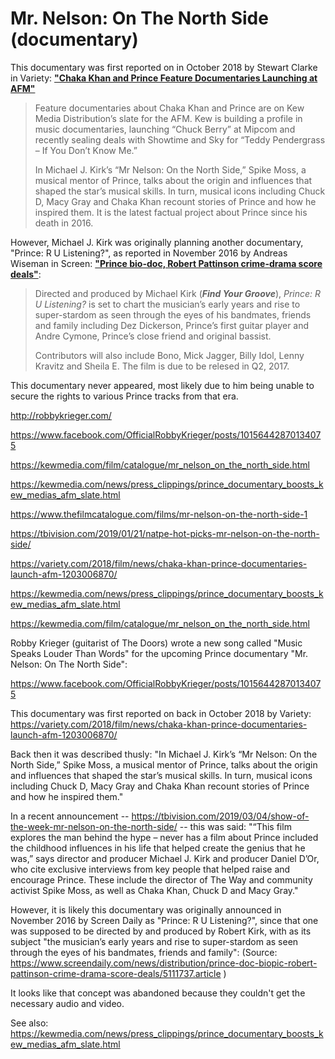
# Mr. Nelson: On The North Side (documentary)

This documentary was first reported on in October 2018 by Stewart Clarke in Variety: [**"Chaka Khan and Prince Feature Documentaries Launching at AFM"**](https://variety.com/2018/film/news/chaka-khan-prince-documentaries-launch-afm-1203006870/)

 > Feature documentaries about Chaka Khan and Prince are on Kew Media Distribution’s slate for the AFM. Kew is building a profile in music documentaries, launching “Chuck Berry” at Mipcom and recently sealing deals with Showtime and Sky for “Teddy Pendergrass – If You Don’t Know Me.”
 >
 > In Michael J. Kirk’s “Mr Nelson: On the North Side,” Spike Moss, a musical mentor of Prince, talks about the origin and influences that shaped the star’s musical skills. In turn, musical icons including Chuck D, Macy Gray and Chaka Khan recount stories of Prince and how he inspired them. It is the latest factual project about Prince since his death in 2016.

However, Michael J. Kirk was originally planning another documentary, "Prince: R U Listening?", as reported in November 2016 by Andreas Wiseman in Screen: [**"Prince bio-doc, Robert Pattinson crime-drama score deals"**](https://www.screendaily.com/news/distribution/prince-doc-biopic-robert-pattinson-crime-drama-score-deals/5111737.article):

 > Directed and produced by Michael Kirk (***Find Your Groove***), *Prince: R U Listening?* is set to chart the musician’s early years and rise to super-stardom as seen through the eyes of his bandmates, friends and family including Dez Dickerson, Prince’s first guitar player and Andre Cymone, Prince’s close friend and original bassist.
 >
 > Contributors will also include Bono, Mick Jagger, Billy Idol, Lenny Kravitz and Sheila E. The film is due to be relesed in Q2, 2017.
 
This documentary never appeared, most likely due to him being unable to secure the rights to various Prince tracks from that era.



http://robbykrieger.com/

https://www.facebook.com/OfficialRobbyKrieger/posts/10156442870134075

https://kewmedia.com/film/catalogue/mr_nelson_on_the_north_side.html

https://kewmedia.com/news/press_clippings/prince_documentary_boosts_kew_medias_afm_slate.html

https://www.thefilmcatalogue.com/films/mr-nelson-on-the-north-side-1



https://tbivision.com/2019/01/21/natpe-hot-picks-mr-nelson-on-the-north-side/

https://variety.com/2018/film/news/chaka-khan-prince-documentaries-launch-afm-1203006870/

https://kewmedia.com/news/press_clippings/prince_documentary_boosts_kew_medias_afm_slate.html

https://kewmedia.com/film/catalogue/mr_nelson_on_the_north_side.html

Robby Krieger (guitarist of The Doors) wrote a new song called "Music Speaks Louder Than Words" for the upcoming Prince documentary "Mr. Nelson: On The North Side":

https://www.facebook.com/OfficialRobbyKrieger/posts/10156442870134075

This documentary was first reported on back in October 2018 by Variety: https://variety.com/2018/film/news/chaka-khan-prince-documentaries-launch-afm-1203006870/

Back then it was described thusly: "In Michael J. Kirk’s “Mr Nelson: On the North Side,” Spike Moss, a musical mentor of Prince, talks about the origin and influences that shaped the star’s musical skills. In turn, musical icons including Chuck D, Macy Gray and Chaka Khan recount stories of Prince and how he inspired them."

In a recent announcement -- https://tbivision.com/2019/03/04/show-of-the-week-mr-nelson-on-the-north-side/ -- this was said: "“This film explores the man behind the hype – never has a film about Prince included the childhood influences in his life that helped create the genius that he was,” says director and producer Michael J. Kirk and producer Daniel D’Or, who cite exclusive interviews from key people that helped raise and encourage Prince. These include the director of The Way and community activist Spike Moss, as well as Chaka Khan, Chuck D and Macy Gray."

However, it is likely this documentary was originally announced in November 2016 by Screen Daily as "Prince: R U Listening?", since that one was supposed to be directed by and produced by Robert Kirk, with as its subject "the musician’s early years and rise to super-stardom as seen through the eyes of his bandmates, friends and family": (Source: https://www.screendaily.com/news/distribution/prince-doc-biopic-robert-pattinson-crime-drama-score-deals/5111737.article )

It looks like that concept was abandoned because they couldn't get the necessary audio and video.

See also: https://kewmedia.com/news/press_clippings/prince_documentary_boosts_kew_medias_afm_slate.html
